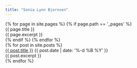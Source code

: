 ```yaml
---
title: "Sonia Lynn Bjornsen"
---
```


<div>
  {% for page in site.pages %}
    {% if page.path == '_pages' %}
      <div>
        <div>{{ page.title }}</div>
        <div>{{ page.excerpt }}</div>
      </div>
    {% endif %}
  {% endfor %}
</div>

<div>
  {% for post in site.posts %}
    <div>
      <a href="{{ site.url }}{{ post.url }}">{{ post.title }}</a>
      <time datetime="{{ post.date | date: '%Y-%m-%d' }}">{{ post.date | date: '%-d %B %Y' }}</time>
      <div>{{ post.excerpt }}</div>
    </div>
  {% endfor %}
</div>
